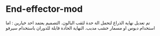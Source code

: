 # End-effector-mod
تم تعديل نهاية الذراع لتحمل الة حدة لثقب البالون.
التصميم يعتمد احد خيارين : اما استخدام دبوس او مسمار خشب مدبب.
النهاية الحادة قابلة للدوران باستخدام سيرفو 
